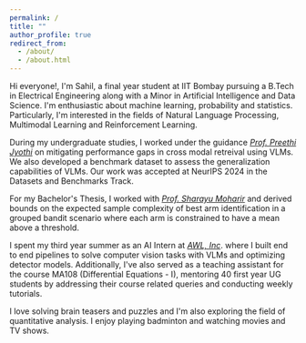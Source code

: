 ```yaml
---
permalink: /
title: ""
author_profile: true
redirect_from: 
  - /about/
  - /about.html
---
```


Hi everyone!, I'm Sahil, a final year student at IIT Bombay pursuing a B.Tech in Electrical Engineering along with a Minor in Artificial Intelligence and Data Science. I'm enthusiastic about machine learning, probability and statistics. Particularly, I'm interested in the fields of Natural Language Processing, Multimodal Learning and Reinforcement Learning.

During my undergraduate studies, I worked under the guidance *[Prof. Preethi Jyothi](https://www.cse.iitb.ac.in/~pjyothi/)* on mitigating performance gaps in cross modal retreival using VLMs. We also developed a benchmark dataset to assess the generalization capabilities of VLMs. Our work was accepted at NeurIPS 2024 in the Datasets and Benchmarks Track.

For my Bachelor's Thesis, I worked with *[Prof. Sharayu Moharir](https://sites.google.com/view/sharayu-homepage/home)* and derived bounds on the expected sample complexity of best arm identification in a grouped bandit scenario where each arm is constrained to have a mean above a threshold.

 I spent my third year summer as an AI Intern at *[AWL, Inc](https://awl.co.jp/en/company/)*. where I built end to end pipelines to solve computer vision tasks with VLMs and optimizing detector models. Additionally, I've also served as a teaching assistant for the course MA108 (Differential Equations - I), mentoring 40 first year UG students by addressing their course related queries and conducting weekly tutorials.

I love solving brain teasers and puzzles and I'm also exploring the field of quantitative analysis. I enjoy playing badminton and watching movies and TV shows.
